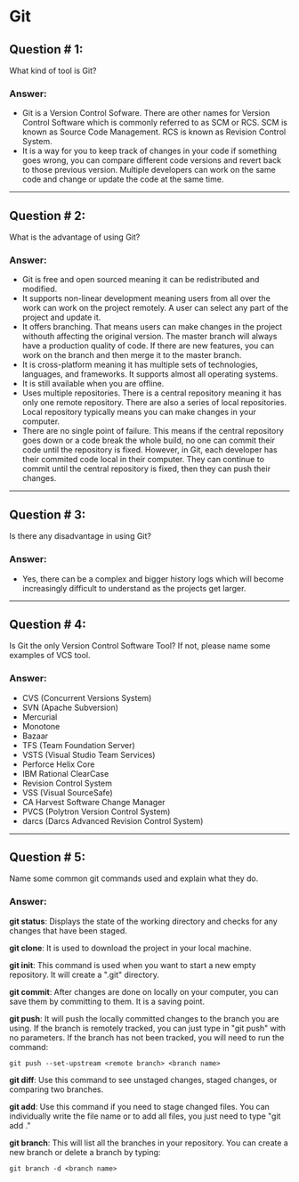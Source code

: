 # Git

## Question # 1: 
What kind of tool is Git?

### Answer:
- Git is a Version Control Sofware. There are other names for Version Control Software which is commonly referred to as SCM or RCS. SCM is known as Source Code Management. RCS is known as Revision Control System. 
- It is a way for you to keep track of changes in your code if something goes wrong, you can compare different code versions and revert back to those previous version. Multiple developers can work on the same code and change or update the code at the same time.

---------------
## Question # 2: 
What is the advantage of using Git?

### Answer: 
- Git is free and open sourced meaning it can be redistributed and modified. 
- It supports non-linear development meaning users from all over the work can work on the project remotely. A user can select any part of the project and update it. 
- It offers branching. That means users can make changes in the project withouth affecting the original version. The master branch will always have a production quality of code. If there are new features, you can work on the branch and then merge it to the master branch. 
- It is cross-platform meaning it has multiple sets of technologies, languages, and frameworks. It supports almost all operating systems.
- It is still available when you are offline.
- Uses multiple repositories. There is a central repository meaning it has only one remote repository. There are also a series of local repositories. Local repository typically means you can make changes in your computer.
- There are no single point of failure. This means if the central repository goes down or a code break the whole build, no one can commit their code until the repository is fixed. However, in Git, each developer has their commited code local in their computer. They can continue to commit until the central repository is fixed, then they can push their changes.

---------------
## Question # 3: 
Is there any disadvantage in using Git?

### Answer: 
- Yes, there can be a complex and bigger history logs which will become increasingly difficult to understand as the projects get larger. 

---------------
## Question # 4:
Is Git the only Version Control Software Tool? If not, please name some examples of VCS tool.

### Answer:
- CVS (Concurrent Versions System)
- SVN (Apache Subversion)
- Mercurial
- Monotone
- Bazaar
- TFS (Team Foundation Server)
- VSTS (Visual Studio Team Services)
- Perforce Helix Core
- IBM Rational ClearCase
- Revision Control System
- VSS (Visual SourceSafe)
- CA Harvest Software Change Manager
- PVCS (Polytron Version Control System)
- darcs (Darcs Advanced Revision Control System)

---------------
## Question # 5:
Name some common git commands used and explain what they do.

### Answer:
**git status**: Displays the state of the working directory and checks for any changes that have been staged.

**git clone**: It is used to download the project in your local machine.

**git init**: This command is used when you want to start a new empty repository. It will create a ".git" directory.

**git commit**: After changes are done on locally on your computer, you can save them by committing to them. It is a saving point.

**git push**: It will push the locally committed changes to the branch you are using. If the branch is remotely tracked, you can just type in "git push" with no parameters. If the branch has not been tracked, you will need to run the command:
```
git push --set-upstream <remote branch> <branch name>
```
**git diff**: Use this command to see unstaged changes, staged changes, or comparing two branches.

**git add**: Use this command if you need to stage changed files. You can individually write the file name or to add all files, you just need to type "git add ."

**git branch**: This will list all the branches in your repository. You can create a new branch or delete a branch by typing:
```
git branch -d <branch name>
```
